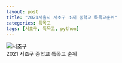 ```yaml
---
layout: post
title: "2021서울시 서초구 소재 중학교 특목고순위"
categories: 특목고
tags: [서초구, 특목고, python]
---
```


![서초구](https://user-images.githubusercontent.com/43463898/141174631-f3d89338-3b96-4ee5-9f47-ae79f6e04931.png)
<br>
2021 서초구 중학교 특목고 순위<br>

